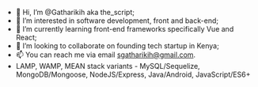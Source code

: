 - 👋 Hi, I’m @Gatharikih aka the_script;
- 👀 I’m interested in software development, front and back-end;
- 🌱 I’m currently learning front-end frameworks specifically Vue and React;
- 💞️ I’m looking to collaborate on founding tech startup in Kenya;
- 📫 You can reach me via email sgatharikih@gmail.com. 
- LAMP, WAMP, MEAN stack variants - MySQL/Sequelize, MongoDB/Mongoose, NodeJS/Express, Java/Android, JavaScript/ES6+

<!---
Gatharikih/Gatharikih is a ✨ special ✨ repository because its `README.md` (this file) appears on your GitHub profile.
You can click the Preview link to take a look at your changes.
--->
